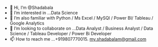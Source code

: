 - 👋 Hi, I’m @Shadabala
- 👀 I’m interested in ...Data Science
- 🌱 I’m also familiar with Python / Ms Excel / MySQl / Power BI/ Tableau / Google Analytics
- 💞️ I’m looking to collaborate on ...Data Analyst / Business Analyst / Data Science / Tableau Developer / Power Bi Developer
- 📫 How to reach me ...+919807770015.  my.shadabalam@gmail.com

<!---
Shadabala/Shadabala is a ✨ special ✨ repository because its `README.md` (this file) appears on your GitHub profile.
You can click the Preview link to take a look at your changes.
--->
